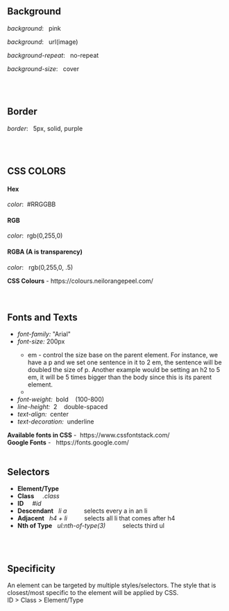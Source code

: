 <h2>Background</h2>
<p><em>background</em>: &nbsp; pink<br></p>
<p><em>background</em>: &nbsp;  url(image)<br></p>
<p><em>background-repeat</em>: &nbsp;  no-repeat <br></p>
<p><em>background-size</em>: &nbsp;  cover <br></p>
<br>
<br>



<h2>Border</h2>
<p><em>border</em>: &nbsp; 5px, solid, purple<br></p>
<br>
<br>



<h2>CSS COLORS</h2>
<h4>Hex</h4>
<p>
  <em>color</em>:&nbsp;  #RRGGBB
</p>
<h4>RGB</h4>
<p>
  <em>color</em>:&nbsp;  rgb(0,255,0)
</p>
<h4>RGBA (A is transparency)</h4>
<p>
  <em>color</em>: &nbsp; rgb(0,255,0, .5)
</p>
<strong>CSS Colours</strong> - https://colours.neilorangepeel.com/
<br>
<br>
<br>



<h2>Fonts and Texts</h2>
<ul>
  <li><em>font-family:</em> "Arial"</li>
  <li><em>font-size:</em> 200px </li>
  <ul>
    <li>em - control the size base on the parent element. For instance, we have a p and we set one sentence in it to 2 em, the sentence will be doubled the size of p. Another example would be setting an h2 to 5 em, it will be 5 times bigger than the body since this is its parent element.<li/>
    </ul>
  <li><em>font-weight:</em>&nbsp;&nbsp;bold&nbsp;&nbsp;&nbsp;&nbsp;(100-800)</li>
  <li><em>line-height:&nbsp;&nbsp;</em>2&nbsp;&nbsp;&nbsp;&nbsp;double-spaced</li>
  <li><em>text-align:&nbsp;&nbsp;</em>center</li>
  <li><em>text-decoration:&nbsp;&nbsp;</em>underline</li>
  </ul>
<strong>Available fonts in CSS</strong> -&nbsp;&nbsp;https://www.cssfontstack.com/
 <br>
<strong>Google Fonts</strong> -&nbsp;&nbsp; https://fonts.google.com/
<br>
<br>




<h2>Selectors</h2>
<ul>
  <li><strong>Element/Type</strong></li>
  <li><strong>Class</strong>&nbsp;&nbsp;&nbsp;&nbsp; <em>.class</em></li>
  <li><strong>ID</strong>&nbsp;&nbsp;&nbsp;&nbsp; <em>#id</em></li>
  <li><strong>Descendant</strong>&nbsp;&nbsp; <em>li a</em> &nbsp;&nbsp;&nbsp;&nbsp;&nbsp;&nbsp;&nbsp;&nbsp; selects every a in an li</li>
  <li><strong>Adjacent</strong>&nbsp;&nbsp; <em>h4 + li</em> &nbsp;&nbsp;&nbsp;&nbsp;&nbsp;&nbsp;&nbsp;&nbsp; selects all li that comes after h4</li>
  <li><strong>Nth of Type</strong>&nbsp;&nbsp; <em>ul:nth-of-type(3)</em> &nbsp;&nbsp;&nbsp;&nbsp;&nbsp;&nbsp;&nbsp;&nbsp; selects third ul</li>
</ul>
<br>
<br>



<h2>Specificity</h2>
<p>An element can be targeted by multiple styles/selectors. The style that is closest/most specific to the element will be applied by CSS. 
  <br>
  ID > Class > Element/Type</p>


